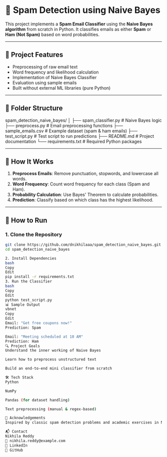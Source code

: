 # 🧠 Spam Detection using Naive Bayes

This project implements a **Spam Email Classifier** using the **Naive Bayes algorithm** from scratch in Python. It classifies emails as either **Spam** or **Ham (Not Spam)** based on word probabilities.

---

## 📌 Project Features

- Preprocessing of raw email text  
- Word frequency and likelihood calculation  
- Implementation of Naive Bayes Classifier  
- Evaluation using sample emails  
- Built without external ML libraries (pure Python)

---

## 📁 Folder Structure

spam_detection_naive_bayes/
│
├── spam_classifier.py # Naive Bayes logic
├── preprocess.py # Email preprocessing functions
├── sample_emails.csv # Example dataset (spam & ham emails)
├── test_script.py # Test script to run predictions
├── README.md # Project documentation
└── requirements.txt # Required Python packages


---

## 🧮 How It Works

1. **Preprocess Emails**: Remove punctuation, stopwords, and lowercase all words.
2. **Word Frequency**: Count word frequency for each class (Spam and Ham).
3. **Probability Calculation**: Use Bayes' Theorem to calculate probabilities.
4. **Prediction**: Classify based on which class has the highest likelihood.

---

## 🚀 How to Run

### 1. Clone the Repository

```bash
git clone https://github.com/dnikhilaaa/spam_detection_naive_bayes.git
cd spam_detection_naive_bayes

2. Install Dependencies
bash
Copy
Edit
pip install -r requirements.txt
3. Run the Classifier
bash
Copy
Edit
python test_script.py
📊 Sample Output
vbnet
Copy
Edit
Email: "Get free coupons now!"
Prediction: Spam

Email: "Meeting scheduled at 10 AM"
Prediction: Ham
🔍 Project Goals
Understand the inner working of Naive Bayes

Learn how to preprocess unstructured text

Build an end-to-end mini classifier from scratch

🛠️ Tech Stack
Python

NumPy

Pandas (for dataset handling)

Text preprocessing (manual & regex-based)

🤝 Acknowledgements
Inspired by classic spam detection problems and academic exercises in NLP.

📬 Contact
Nikhila Reddy
📧 nikhila.reddy@example.com
🔗 LinkedIn
🐙 GitHub

